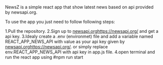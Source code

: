 NewsZ is a simple react app that show latest news based on api provided by newsapi.org.

To use the app you just need to follow following steps:

1.Pull the repository.
2.Sign up to [newsapi.org](https://newsapi.org/)https://newsapi.org/ and get a api key.
3.Idealy create a .env (environmet) file and add a variable named REACT_APP_NEWS_API with value as your api key given by [newsapi.org](https://newsapi.org/)https://newsapi.org/.
                                                       or
simply replace env.REACT_APP_NEWS_API with api key in app.js file.
4.open terminal and run the react app using 
#npm run start



